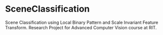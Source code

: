 SceneClassification
===================

Scene Classification using Local Binary Pattern and Scale Invariant Feature Transform. Research Project for Advanced Computer Vision course at RIT.